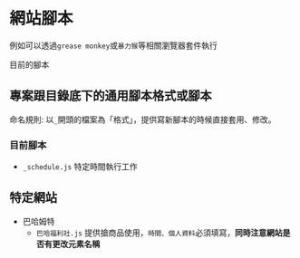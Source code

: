 網站腳本
=======

例如可以透過`grease monkey`或`暴力猴`等相關瀏覽器套件執行

目前的腳本

## 專案跟目錄底下的通用腳本格式或腳本

命名規則: 以`_`開頭的檔案為「格式」，提供寫新腳本的時候直接套用、修改。

### 目前腳本

- `_schedule.js` 特定時間執行工作

## 特定網站

- 巴哈姆特
	- `巴哈福利社.js` 提供搶商品使用，`時間、個人資料`必須填寫，<b>同時注意網站是否有更改元素名稱</b>